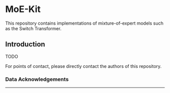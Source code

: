 # MoE-Kit

This repository contains implementations of mixture-of-expert models such as the Switch Transformer.

## Introduction

TODO

For points of contact, please directly contact the authors of this repository.

### Data Acknowledgements

---
